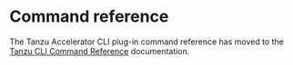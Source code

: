# Command reference

The Tanzu Accelerator CLI plug-in command reference has moved to the [Tanzu CLI Command Reference](https://docs.vmware.com/en/VMware-Tanzu-CLI/1.0/tanzu-cli/command-ref.html) documentation.